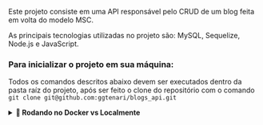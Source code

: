 Este projeto consiste em uma API responsável pelo CRUD de um blog feita em volta do modelo MSC.

As principais tecnologias utilizadas no projeto são: MySQL, Sequelize, Node.js e JavaScript.

### Para inicializar o projeto em sua máquina:

Todos os comandos descritos abaixo devem ser executados dentro da pasta raíz do projeto, após ser feito o clone do repositório com o comando `git clone git@github.com:ggtenari/blogs_api.git`

<details>
  <summary><strong>🐋 Rodando no Docker vs Localmente</strong></summary>
  
  ## 👉 Com Docker
 
  **:warning: Antes de começar, seu docker-compose precisa estar na versão 1.29 ou superior. [Veja aqui](https://www.digitalocean.com/community/tutorials/how-to-install-and-use-docker-compose-on-ubuntu-20-04-pt) ou [na documentação](https://docs.docker.com/compose/install/) como instalá-lo. No primeiro artigo, você pode substituir onde está com `1.26.0` por `1.29.2`.**


  > :information_source: Rode os serviços `node` e `db` com o comando `docker-compose up -d --build`.

  - Lembre-se de parar o `mysql` se estiver usando localmente na porta padrão (`3306`), ou adapte, caso queria fazer uso da aplicação em containers;

  - Esses serviços irão inicializar um container chamado `blogs_api` e outro chamado `blogs_api_db`;

  - A partir daqui você pode rodar o container `blogs_api` via CLI ou abri-lo no VS Code;

  > :information_source: Use o comando `docker exec -it blogs_api bash`.

  - Ele te dará acesso ao terminal interativo do container criado pelo compose, que está rodando em segundo plano.

  > :information_source: Instale as dependências [**Caso existam**] com `npm install`. (Instale dentro do container)
  
  - **:warning: Atenção:** Caso opte por utilizar o Docker, **TODOS** os comandos disponíveis no `package.json` (npm start, npm test, npm run dev, ...) devem ser executados **DENTRO** do container, ou seja, no terminal que aparece após a execução do comando `docker exec` citado acima. 

  > :information_source: Rode os scripts `npm run prestart` seguido de `npm run seed`, estes scripts irão criar e popular o banco de dados da aplicação.

  > :information_source: Rode o script `npm start`. Este irá iniciar a API na porta estipulada pelo arquivo `docker-compose.yml`




  ## 👉 Sem Docker

  > :information_source: Instale as dependências [**Caso existam**] com `npm install`

  > :information_source: Configure o arquivo .env na pasta raiz do projeto com as variáveis de ambiente respectivas. (Há um arquivo `.env.example` que possui exemplos de como configurar o arquivo.)

  > :information_source: Rode os scripts `npm run prestart` seguido de `npm run seed`, estes scripts irão criar e popular o banco de dados da aplicação.

  > :information_source: Rode o script `npm start`. Este irá iniciar a API na porta estipulada pelo arquivo `.env`.
